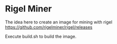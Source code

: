 # Rigel Miner
The idea here to create an image for mining with rigel https://github.com/rigelminer/rigel/releases

Execute build.sh to build the image.